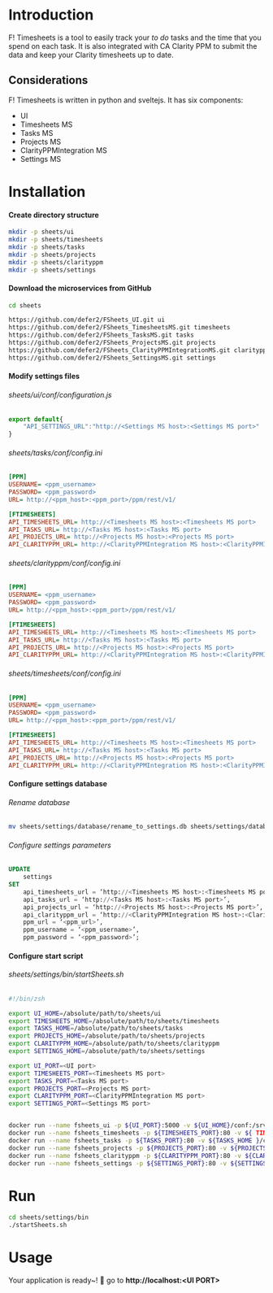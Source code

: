 # Introduction

F! Timesheets is a tool to easily track your *to do* tasks and the time that you spend on each task. It is also integrated with CA Clarity PPM to submit the data and keep your Clarity timesheets up to date.

## Considerations

F! Timesheets is written in python and sveltejs. It has six components:

- UI
- Timesheets MS
- Tasks MS
- Projects MS
- ClarityPPMIntegration MS
- Settings MS

# Installation


#### Create directory structure
```bash
mkdir -p sheets/ui
mkdir -p sheets/timesheets
mkdir -p sheets/tasks
mkdir -p sheets/projects
mkdir -p sheets/clarityppm
mkdir -p sheets/settings
```
#### Download the microservices from GitHub

```bash
cd sheets

https://github.com/defer2/FSheets_UI.git ui
https://github.com/defer2/FSheets_TimesheetsMS.git timesheets
https://github.com/defer2/FSheets_TasksMS.git tasks
https://github.com/defer2/FSheets_ProjectsMS.git projects
https://github.com/defer2/FSheets_ClarityPPMIntegrationMS.git clarityppm
https://github.com/defer2/FSheets_SettingsMS.git settings
```

#### Modify settings files
###### sheets/ui/conf/configuration.js
```javascript
export default{
	"API_SETTINGS_URL":"http://<Settings MS host>:<Settings MS port>"
}
```

###### sheets/tasks/conf/config.ini
```ini
[PPM]
USERNAME= <ppm_username>
PASSWORD= <ppm_password>
URL= http://<ppm_host>:<ppm_port>/ppm/rest/v1/

[FTIMESHEETS]
API_TIMESHEETS_URL= http://<Timesheets MS host>:<Timesheets MS port>
API_TASKS_URL= http://<Tasks MS host>:<Tasks MS port>
API_PROJECTS_URL= http://<Projects MS host>:<Projects MS port>
API_CLARITYPPM_URL= http://<ClarityPPMIntegration MS host>:<ClarityPPMIntegration MS port>
```

###### sheets/clarityppm/conf/config.ini
```ini
[PPM]
USERNAME= <ppm_username>
PASSWORD= <ppm_password>
URL= http://<ppm_host>:<ppm_port>/ppm/rest/v1/

[FTIMESHEETS]
API_TIMESHEETS_URL= http://<Timesheets MS host>:<Timesheets MS port>
API_TASKS_URL= http://<Tasks MS host>:<Tasks MS port>
API_PROJECTS_URL= http://<Projects MS host>:<Projects MS port>
API_CLARITYPPM_URL= http://<ClarityPPMIntegration MS host>:<ClarityPPMIntegration MS port>
```

###### sheets/timesheets/conf/config.ini
```ini
[PPM]
USERNAME= <ppm_username>
PASSWORD= <ppm_password>
URL= http://<ppm_host>:<ppm_port>/ppm/rest/v1/

[FTIMESHEETS]
API_TIMESHEETS_URL= http://<Timesheets MS host>:<Timesheets MS port>
API_TASKS_URL= http://<Tasks MS host>:<Tasks MS port>
API_PROJECTS_URL= http://<Projects MS host>:<Projects MS port>
API_CLARITYPPM_URL= http://<ClarityPPMIntegration MS host>:<ClarityPPMIntegration MS port>
```

#### Configure settings database
###### Rename database
```bash
mv sheets/settings/database/rename_to_settings.db sheets/settings/database/settings.db
```

###### Configure settings parameters
```sql
UPDATE 
	settings
SET
	api_timesheets_url = ‘http://<Timesheets MS host>:<Timesheets MS port>’ ,
	api_tasks_url = ‘http://<Tasks MS host>:<Tasks MS port>’,
	api_projects_url = ‘http://<Projects MS host>:<Projects MS port>’,
	api_clarityppm_url = ‘http://<ClarityPPMIntegration MS host>:<ClarityPPMIntegration MS port>’,
	ppm_url = ‘<ppm_url>’,
	ppm_username = ‘<ppm_username>’,
	ppm_password = ‘<ppm_password>’;
```

#### Configure start script

###### sheets/settings/bin/startSheets.sh
```bash
#!/bin/zsh

export UI_HOME=/absolute/path/to/sheets/ui
export TIMESHEETS_HOME=/absolute/path/to/sheets/timesheets
export TASKS_HOME=/absolute/path/to/sheets/tasks
export PROJECTS_HOME=/absolute/path/to/sheets/projects
export CLARITYPPM_HOME=/absolute/path/to/sheets/clarityppm
export SETTINGS_HOME=/absolute/path/to/sheets/settings

export UI_PORT=<UI port>
export TIMESHEETS_PORT=<Timesheets MS port>
export TASKS_PORT=<Tasks MS port>
export PROJECTS_PORT=<Projects MS port>
export CLARITYPPM_PORT=<ClarityPPMIntegration MS port>
export SETTINGS_PORT=<Settings MS port>


docker run --name fsheets_ui -p ${UI_PORT}:5000 -v ${UI_HOME}/conf:/srv/fsheets_ui/conf -d fernandod/fsheets_ui
docker run --name fsheets_timesheets -p ${TIMESHEETS_PORT}:80 -v ${ TIMESHEETS_HOME }/database:/srv/flask_app/database -d fernandod/fsheets_timesheets
docker run --name fsheets_tasks -p ${TASKS_PORT}:80 -v ${TASKS_HOME }/conf:/srv/flash_app/conf -v ${TASKS_HOME}/database:/srv/flask_app/database -d fernandod/fsheets_tasks
docker run --name fsheets_projects -p ${PROJECTS_PORT}:80 -v ${PROJECTS_HOME }/database:/srv/flask_app/database -d fernandod/fsheets_projects
docker run --name fsheets_clarityppm -p ${CLARITYPPM_PORT}:80 -v ${CLARITYPPM_HOME}/conf:/srv/flash_app/conf -d fernandod/fsheets_clarityppm
docker run --name fsheets_settings -p ${SETTINGS_PORT}:80 -v ${SETTINGS_HOME}/database:/srv/flask_app/database -d fsheets_settings
```

# Run
```bash
cd sheets/settings/bin
./startSheets.sh
```

# Usage

Your application is ready~! 🚀 go to **http://localhost:<UI PORT\>**
